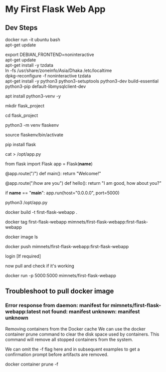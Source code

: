 # My First Flask Web App

## Dev Steps

docker run -it ubuntu bash</br> <!-- If you wants to access the app outside the host machine then: docker run -it -p 5000:5000 ubuntu bash -->
apt-get update</br>

export DEBIAN_FRONTEND=noninteractive</br>
apt-get update</br>
apt-get install -y tzdata</br>
ln -fs /usr/share/zoneinfo/Asia/Dhaka /etc/localtime</br>
dpkg-reconfigure -f noninteractive tzdata</br>
apt-get install -y python3 python3-setuptools python3-dev build-essential python3-pip default-libmysqlclient-dev</br>

apt install python3-venv -y

mkdir flask_project

cd flask_project

python3 -m venv flaskenv

source flaskenv/bin/activate

pip install flask

cat > /opt/app.py

from flask import Flask
app = Flask(__name__)

@app.route("/")
def main():
    return "Welcome!"

@app.route("/how are you")
def hello():
    return "I am good, how about you?"

if __name__ == "__main__":
    app.run(host="0.0.0.0", port=5000)

python3 /opt/app.py


docker build -t first-flask-webapp .

docker tag first-flask-webapp mimnets/first-flask-webapp:first-flask-webapp

docker image ls

docker push mimnets/first-flask-webapp:first-flask-webapp

login [If required]

now pull and check if it's working

docker run -p 5000:5000 mimnets/first-flask-webapp

## Troubleshoot to pull docker image
### Error response from daemon: manifest for mimnets/first-flask-webapp:latest not found: manifest unknown: manifest unknown
Removing containers from the Docker cache
We can use the docker container prune command to clear the disk space used by containers. This command will remove all stopped containers from the system.

We can omit the -f flag here and in subsequent examples to get a confirmation prompt before artifacts are removed.

docker container prune -f
